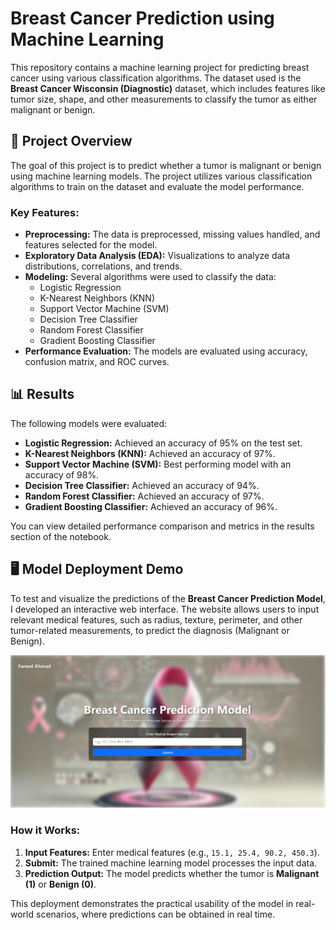 # Breast Cancer Prediction using Machine Learning

This repository contains a machine learning project for predicting breast cancer using various classification algorithms. The dataset used is the **Breast Cancer Wisconsin (Diagnostic)** dataset, which includes features like tumor size, shape, and other measurements to classify the tumor as either malignant or benign.

## 🚀 Project Overview

The goal of this project is to predict whether a tumor is malignant or benign using machine learning models. The project utilizes various classification algorithms to train on the dataset and evaluate the model performance.

### Key Features:
- **Preprocessing:** The data is preprocessed, missing values handled, and features selected for the model.
- **Exploratory Data Analysis (EDA):** Visualizations to analyze data distributions, correlations, and trends.
- **Modeling:** Several algorithms were used to classify the data:
  - Logistic Regression
  - K-Nearest Neighbors (KNN)
  - Support Vector Machine (SVM)
  - Decision Tree Classifier
  - Random Forest Classifier
  - Gradient Boosting Classifier
- **Performance Evaluation:** The models are evaluated using accuracy, confusion matrix, and ROC curves.

## 📊 Results

The following models were evaluated:

- **Logistic Regression:** Achieved an accuracy of 95% on the test set.
- **K-Nearest Neighbors (KNN):** Achieved an accuracy of 97%.
- **Support Vector Machine (SVM):** Best performing model with an accuracy of 98%.
- **Decision Tree Classifier:** Achieved an accuracy of 94%.
- **Random Forest Classifier:** Achieved an accuracy of 97%.
- **Gradient Boosting Classifier:** Achieved an accuracy of 96%.

You can view detailed performance comparison and metrics in the results section of the notebook.

## 🖥️ Model Deployment Demo

To test and visualize the predictions of the **Breast Cancer Prediction Model**, I developed an interactive web interface. The website allows users to input relevant medical features, such as radius, texture, perimeter, and other tumor-related measurements, to predict the diagnosis (Malignant or Benign).

![Breast Cancer Prediction Website](static/ReadmePic.png)

### How it Works:
1. **Input Features:** Enter medical features (e.g., `15.1, 25.4, 90.2, 450.3`).
2. **Submit:** The trained machine learning model processes the input data.
3. **Prediction Output:** The model predicts whether the tumor is **Malignant (1)** or **Benign (0)**.

This deployment demonstrates the practical usability of the model in real-world scenarios, where predictions can be obtained in real time.


